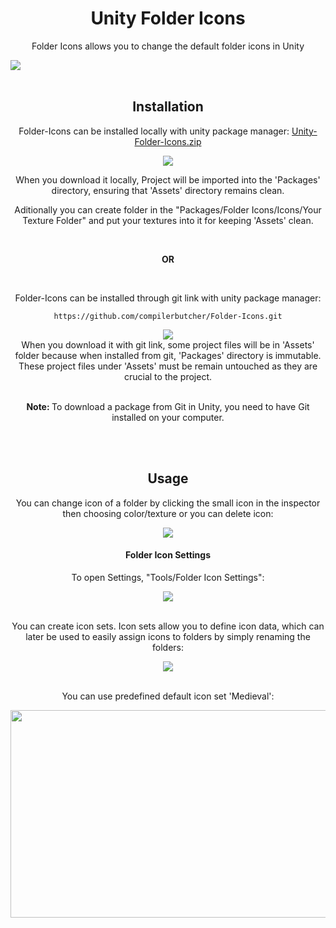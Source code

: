 <!----------------------------------------------------Main Header Part------------------------------------------------------------------ -->
<h1 align="center">Unity Folder Icons</h1>

<p align="center"> Folder Icons allows you to change the default folder icons in Unity </p>
<img src="https://github.com/compilerbutcher/Folder-Icons/assets/97310008/6505017d-5228-43ce-9d02-a574aa1df4ac.png">
<br>
<br>
<!-- ------------------------------------------------------------------------------------------------------------------------------- -->



<!----------------------------------------------------Installation Part------------------------------------------------------------------ -->
<h2 align="center">Installation</h2>

<!--Local Installation Part-->
<p align="center">
  Folder-Icons can be installed locally with unity package manager:
<a href="https://github.com/compilerbutcher/Unity-Folder-Icons/archive/refs/heads/main.zip">Unity-Folder-Icons.zip</a>
</p>

<div align="center">
<img src="https://github.com/compilerbutcher/Unity-Folder-Icons/assets/97310008/e64eceed-0b52-4aea-bec7-7ecfa9895668.gif">
</div>

<div align="center">
 <p>When you download it locally, Project will be imported into the 'Packages' directory, ensuring that 'Assets' directory remains clean.</p>
  <p>Aditionally you can create folder in the "Packages/Folder Icons/Icons/Your Texture Folder" and put your textures into it for keeping 'Assets' clean.</p>
</div>



<!--Git Installation Part-->
<br>

<div align="center">
 <p><strong>OR</strong></p>
</div>

<br>

<p align="center">Folder-Icons can be installed through git link with unity package manager:</p>
<div align="center">

 ```
https://github.com/compilerbutcher/Folder-Icons.git
```
</div>

<div align="center">
<img src="https://github.com/compilerbutcher/Unity-Folder-Icons/assets/97310008/bfe6a37b-a648-4f37-81a3-930ccda1416e.gif">
</div>

<div align="center">
  When you download it with git link, some project files will be in 'Assets' folder because when installed from git, 'Packages' directory is immutable.
  These project files under 'Assets' must be remain untouched as they are crucial to the project.
</div>

<br>
<div align="center">
 <p> <strong>Note: </strong>To download a package from Git in Unity, you need to have Git installed on your computer.</p>
 
</div>
<!-- ------------------------------------------------------------------------------------------------------------------------------- -->





<!----------------------------------------------------Usage Part------------------------------------------------------------------ -->
<br>
<br>
<h2 align= "center">Usage</h2>

<div align="center">
<p align="center">You can change icon of a folder by clicking the small icon in the inspector then choosing color/texture or you can delete icon:</p>
<img src="https://github.com/compilerbutcher/Unity-Folder-Icons/assets/97310008/fc93bf34-7979-4f89-8861-060b34ffafba.gif">
</div>

<h4 align="center">Folder Icon Settings</h4> 


<div align="center">
<p align="center">To open Settings, "Tools/Folder Icon Settings":</p>
<img align="center" src="https://github.com/compilerbutcher/Unity-Folder-Icons/assets/97310008/bd63c6d7-10f9-402f-95e6-d7e322415926.png">
</div>
<br>

<div align="center">
<p align="center">You can create icon sets. Icon sets allow you to define icon data, which can later be used to easily assign icons to folders by simply renaming the folders: </p>
<img align="center" src="https://github.com/compilerbutcher/Unity-Folder-Icons/assets/97310008/f06fd689-fce5-4df9-82f0-5b77990f2da3.gif">
</div>

<br>

<div align="center">
<p align="center">You can use predefined default icon set 'Medieval':</p>
<img align="center" src="https://github.com/compilerbutcher/Unity-Folder-Icons/assets/97310008/ed528cd5-792f-43c8-ae07-04a956b3a7fe.png" width="800" height="332">
</div>
<!-- ------------------------------------------------------------------------------------------------------------------------------- -->


